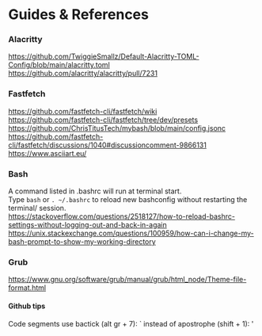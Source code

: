 # Guides & References

### Alacritty <br />
https://github.com/TwiggieSmallz/Default-Alacritty-TOML-Config/blob/main/alacritty.toml <br />
https://github.com/alacritty/alacritty/pull/7231 <br />

### Fastfetch <br />
https://github.com/fastfetch-cli/fastfetch/wiki <br />
https://github.com/fastfetch-cli/fastfetch/tree/dev/presets <br />
https://github.com/ChrisTitusTech/mybash/blob/main/config.jsonc <br />
https://github.com/fastfetch-cli/fastfetch/discussions/1040#discussioncomment-9866131 <br />
https://www.asciiart.eu/ <br />

### Bash <br />
A command listed in .bashrc will run at terminal start. <br />
Type `bash` or `. ~/.bashrc` to reload new bashconfig without restarting the terminal/ session. <br />
https://stackoverflow.com/questions/2518127/how-to-reload-bashrc-settings-without-logging-out-and-back-in-again
https://unix.stackexchange.com/questions/100959/how-can-i-change-my-bash-prompt-to-show-my-working-directory <br />

### Grub <br />
https://www.gnu.org/software/grub/manual/grub/html_node/Theme-file-format.html

#### Github tips<br />
Code segments use bactick (alt gr + 7): ` instead of apostrophe (shift + 1): ' <br />
